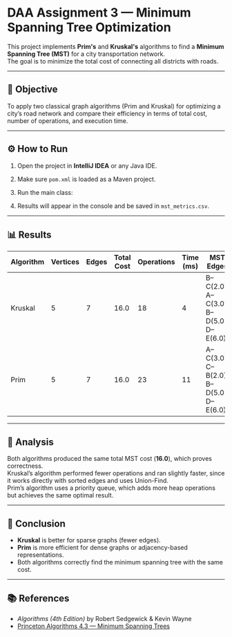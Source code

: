 # DAA Assignment 3 — Minimum Spanning Tree Optimization

This project implements **Prim's** and **Kruskal's** algorithms to find a **Minimum Spanning Tree (MST)** for a city transportation network.  
The goal is to minimize the total cost of connecting all districts with roads.

---

## 📘 Objective
To apply two classical graph algorithms (Prim and Kruskal) for optimizing a city’s road network and compare their efficiency in terms of total cost, number of operations, and execution time.

---

## ⚙️ How to Run
1. Open the project in **IntelliJ IDEA** or any Java IDE.
2. Make sure `pom.xml` is loaded as a Maven project.
3. Run the main class:

5. Results will appear in the console and be saved in `mst_metrics.csv`.

---

## 📊 Results

| Algorithm | Vertices | Edges | Total Cost | Operations | Time (ms) | MST Edges |
|------------|-----------|--------|-------------|-------------|------------|------------|
| Kruskal | 5 | 7 | 16.0 | 18 | 4 | B–C(2.0), A–C(3.0), B–D(5.0), D–E(6.0) |
| Prim | 5 | 7 | 16.0 | 23 | 11 | A–C(3.0), C–B(2.0), B–D(5.0), D–E(6.0) |

---

## 🧠 Analysis
Both algorithms produced the same total MST cost (**16.0**), which proves correctness.  
Kruskal’s algorithm performed fewer operations and ran slightly faster, since it works directly with sorted edges and uses Union-Find.  
Prim’s algorithm uses a priority queue, which adds more heap operations but achieves the same optimal result.

---

## 🏁 Conclusion
- **Kruskal** is better for sparse graphs (fewer edges).
- **Prim** is more efficient for dense graphs or adjacency-based representations.
- Both algorithms correctly find the minimum spanning tree with the same cost.

---

## 📚 References
- *Algorithms (4th Edition)* by Robert Sedgewick & Kevin Wayne
- [Princeton Algorithms 4.3 — Minimum Spanning Trees](https://algs4.cs.princeton.edu/43mst/)


